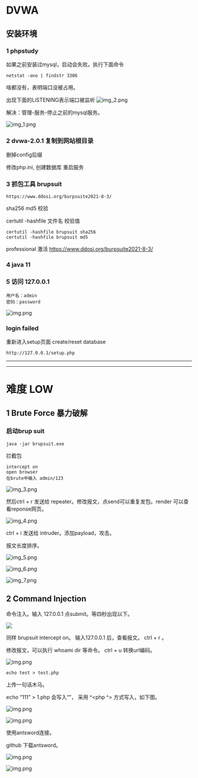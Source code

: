 # DVWA
##  安装环境
### 1 phpstudy
如果之前安装过mysql，启动会失败。执行下面命令

    netstat -ano | findstr 3306

啥都没有，表明端口没被占用。

出现下面的LiSTENING表示端口被监听
![img_2.png](img/img_2.png)

解决：管理-服务-停止之前的mysql服务。


![img_1.png](img/img_1.png)    

### 2 dvwa-2.0.1 复制到网站根目录

删掉config后缀

修改php.ini, 创建数据库 重启服务    

### 3 抓包工具 brupsuit

    https://www.ddosi.org/burpsuite2021-8-3/

sha256 md5 校验

certutil -hashfile 文件名 校验值

    certutil -hashfile brupsuit sha256
    certutil -hashfile brupsuit md5
    
professional 激活 https://www.ddosi.org/burpsuite2021-8-3/



### 4 java 11

### 5 访问 127.0.0.1

    用户名：admin
    密码：password

![img.png](img/img.png)

### login failed
重新进入setup页面 create/reset database

    http://127.0.0.1/setup.php

----
----

# 难度 LOW 
## 1 Brute Force 暴力破解

### 启动brup suit 

    java -jar brupsuit.exe

拦截包

    intercept on
    open browser
    在brute中输入 admin/123

![img_3.png](img/img_3.png)

然后ctrl + r 发送给 repeater。修改报文，点send可以重复发包。render 可以查看reponse网页。

![img_4.png](img/img_4.png)

ctrl + i 发送给 intruder。添加payload，攻击。

报文长度排序。

![img_5.png](img/img_5.png)

![img_6.png](img/img_6.png)

![img_7.png](img/img_7.png)

## 2 Command Injection
命令注入。输入 127.0.0.1 点submit。等四秒出现以下。

![](img/img_8.png)

同样 brupsuit intercept on。 输入127.0.0.1 后，查看报文。 ctrl + r 。

修改报文，可以执行 whoami dir 等命令。 ctrl + u 转换url编码。

![img.png](img/img_9.png)

    echo test > test.php 

上传一句话木马。

echo “111” > 1.php 会写入“”， 采用 ^<php  ^> 方式写入，如下图。

![img.png](img/img11.png)

![img.png](img/img10.png)

使用antsword连接。

github 下载antsword。

![img.png](img/img12.png)


![img.png](img/img13.png)